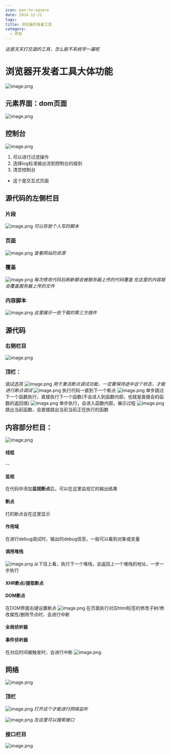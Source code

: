 ```yaml
---
icon: pen-to-square
date: 2024-12-21
tags: 
title: 浏览器开发者工具
category:
  - 项目
---
```

*这是天天打交道的工具，怎么能不系统学一遍呢*
# 浏览器开发者工具大体功能
  ![image.png](https://cdn.jsdelivr.net/gh/fakeppa/blog-img/20241221120617.png)


## 元素界面：dom页面
  
  ![image.png](https://cdn.jsdelivr.net/gh/fakeppa/blog-img/20241221121826.png)
## 控制台
![image.png](https://cdn.jsdelivr.net/gh/fakeppa/blog-img/20241221122337.png)

1. 可以进行过滤操作
2. 选择log标准输出流到控制台的级别
3. 清空控制台
- 这个是交互式页面

## 源代码的左侧栏目
### 片段

![image.png](https://cdn.jsdelivr.net/gh/fakeppa/blog-img/20241221122715.png)
*可以存放个人写的脚本*

### 页面
![image.png](https://cdn.jsdelivr.net/gh/fakeppa/blog-img/20241221123025.png)
*查看网站的资源*

### 覆盖
![image.png](https://cdn.jsdelivr.net/gh/fakeppa/blog-img/20241221123119.png)
*每次修改代码后刷新都会被服务器上传的代码覆盖*
*在这里的内容就会覆盖服务器上传的文件*
### 内容脚本
![image.png](https://cdn.jsdelivr.net/gh/fakeppa/blog-img/20241221123705.png)
*这里展示一些下载的第三方插件*

## 源代码
### 右侧栏目 
![image.png](https://cdn.jsdelivr.net/gh/fakeppa/blog-img/20241221124157.png)


### 顶栏：
调试选项
![image.png](https://cdn.jsdelivr.net/gh/fakeppa/blog-img/20241221124802.png)
*用于激活断点调试功能，一定要保持途中这个状态，才能进行断点调试*
![image.png](https://cdn.jsdelivr.net/gh/fakeppa/blog-img/20241221125030.png)
执行代码一直到下一个断点
![image.png](https://cdn.jsdelivr.net/gh/fakeppa/blog-img/20241221125409.png)
单步跳过下一个函数执行，直接执行下一个函数(不会进入到函数内部，也就是直接会的函数的返回值)
![image.png](https://cdn.jsdelivr.net/gh/fakeppa/blog-img/20241221125600.png)
单步执行，会进入函数内部，展示过程
![image.png](https://cdn.jsdelivr.net/gh/fakeppa/blog-img/20241221125905.png)
跳出当前函数，会直接跳出当前当前正在执行的函数

## 内容部分栏目：

![image.png](https://cdn.jsdelivr.net/gh/fakeppa/blog-img/20241221124302.png)
#### 线程
--
#### 监视
在代码中添加**监视断点**后，可以在这里监视它的输出结果

#### 断点
打的断点会在这里显示

#### 作用域
在进行debug调试时，输出的debug信息，一般可以看到对象或变量

#### 调用堆栈
![image.png](https://cdn.jsdelivr.net/gh/fakeppa/blog-img/20241221130306.png)
从下往上看，执行下一个堆栈，会返回上一个堆栈的地址，一步一步执行

#### XHR断点/提取断点

#### DOM断点
在DOM界面右键设置断点
![image.png](https://cdn.jsdelivr.net/gh/fakeppa/blog-img/20241221130828.png)
在页面执行对应html标签的修改子树/修改属性/删除节点时，会进行中断

#### 全局侦听器

#### 事件侦听器
在对应时间被触发时，会进行中断
![image.png](https://cdn.jsdelivr.net/gh/fakeppa/blog-img/20241221131339.png)

## 网络
![image.png](https://cdn.jsdelivr.net/gh/fakeppa/blog-img/20241221133219.png)
### 顶栏
![image.png](https://cdn.jsdelivr.net/gh/fakeppa/blog-img/20241221133348.png)
*打开这个才能进行网络监听*

![image.png](https://cdn.jsdelivr.net/gh/fakeppa/blog-img/20241221133502.png)
*在这里可以搜索接口*

### 接口栏目
![image.png](https://cdn.jsdelivr.net/gh/fakeppa/blog-img/20241221133745.png)
 


